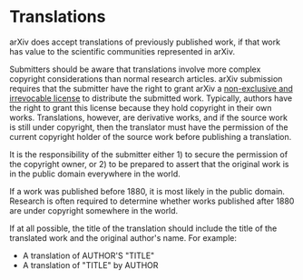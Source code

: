 # Translations

arXiv does accept translations of previously published work, if that
work has value to the scientific communities represented in arXiv.

Submitters should be aware that translations involve more complex
copyright considerations than normal research articles. arXiv submission
requires that the submitter have the right to grant arXiv a
[non-exclusive and irrevocable license](http://arxiv.org/help/license)
to distribute the submitted work. Typically, authors have the right to
grant this license because they hold copyright in their own works.
Translations, however, are derivative works, and if the source work is
still under copyright, then the translator must have the permission of
the current copyright holder of the source work before publishing a
translation.

It is the responsibility of the submitter either 1) to secure the
permission of the copyright owner, or 2) to be prepared to assert that
the original work is in the public domain everywhere in the world.

If a work was published before 1880, it is most likely in the public
domain. Research is often required to determine whether works published
after 1880 are under copyright somewhere in the world.

If at all possible, the title of the translation should include the
title of the translated work and the original author's name. For
example:

-   A translation of AUTHOR'S "TITLE"
-   A translation of "TITLE" by AUTHOR
